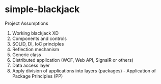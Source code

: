 # simple-blackjack
<head>Project Assumptions</head>
<ol>
  <li>Working blackjack XD</li>
  <li>Components and controls</li>
  <li>SOLID, DI, IoC principles</li>
  <li>Reflection mechanism </li>
  <li>Generic class</li>
  <li>Distributed application (WCF, Web API, SignalR or others)</li>
  <li>Data access layer</li>
  <li>Apply division of applications into layers (packages) - Application of Package Principles (PP)</li>
</ol>
